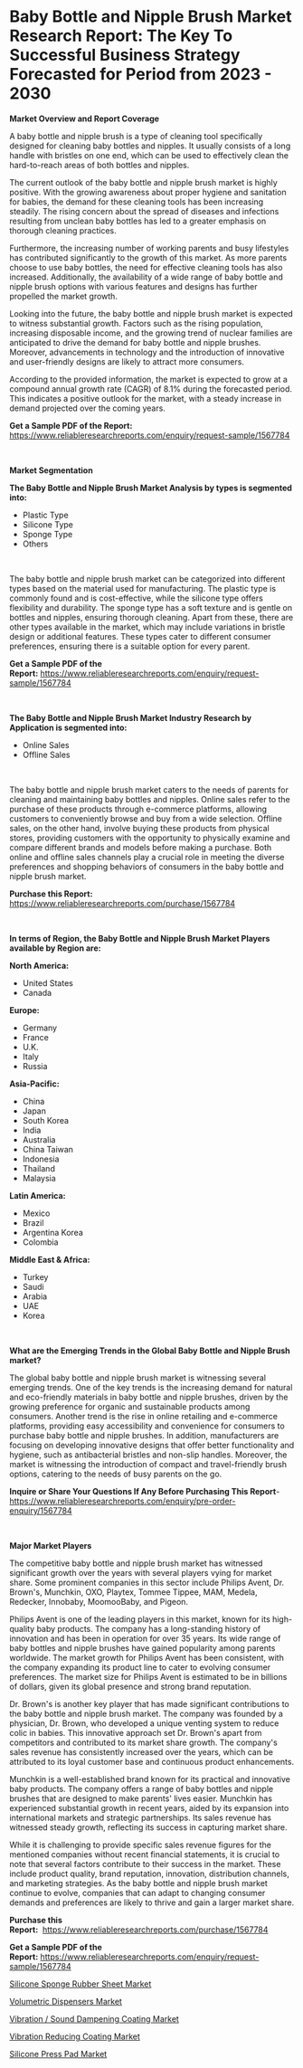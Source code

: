 <p><h1>Baby Bottle and Nipple Brush Market Research Report: The Key To Successful Business Strategy Forecasted for Period from 2023 - 2030</h1></p><p><strong>Market Overview and Report Coverage</strong></p>
<p><p>A baby bottle and nipple brush is a type of cleaning tool specifically designed for cleaning baby bottles and nipples. It usually consists of a long handle with bristles on one end, which can be used to effectively clean the hard-to-reach areas of both bottles and nipples.</p><p>The current outlook of the baby bottle and nipple brush market is highly positive. With the growing awareness about proper hygiene and sanitation for babies, the demand for these cleaning tools has been increasing steadily. The rising concern about the spread of diseases and infections resulting from unclean baby bottles has led to a greater emphasis on thorough cleaning practices.</p><p>Furthermore, the increasing number of working parents and busy lifestyles has contributed significantly to the growth of this market. As more parents choose to use baby bottles, the need for effective cleaning tools has also increased. Additionally, the availability of a wide range of baby bottle and nipple brush options with various features and designs has further propelled the market growth.</p><p>Looking into the future, the baby bottle and nipple brush market is expected to witness substantial growth. Factors such as the rising population, increasing disposable income, and the growing trend of nuclear families are anticipated to drive the demand for baby bottle and nipple brushes. Moreover, advancements in technology and the introduction of innovative and user-friendly designs are likely to attract more consumers.</p><p>According to the provided information, the market is expected to grow at a compound annual growth rate (CAGR) of 8.1% during the forecasted period. This indicates a positive outlook for the market, with a steady increase in demand projected over the coming years.</p></p>
<p><strong>Get a Sample PDF of the Report:</strong> <a href="https://www.reliableresearchreports.com/enquiry/request-sample/1567784">https://www.reliableresearchreports.com/enquiry/request-sample/1567784</a></p>
<p>&nbsp;</p>
<p><strong>Market Segmentation</strong></p>
<p><strong>The Baby Bottle and Nipple Brush Market Analysis by types is segmented into:</strong></p>
<p><ul><li>Plastic Type</li><li>Silicone Type</li><li>Sponge Type</li><li>Others</li></ul></p>
<p>&nbsp;</p>
<p><p>The baby bottle and nipple brush market can be categorized into different types based on the material used for manufacturing. The plastic type is commonly found and is cost-effective, while the silicone type offers flexibility and durability. The sponge type has a soft texture and is gentle on bottles and nipples, ensuring thorough cleaning. Apart from these, there are other types available in the market, which may include variations in bristle design or additional features. These types cater to different consumer preferences, ensuring there is a suitable option for every parent.</p></p>
<p><strong>Get a Sample PDF of the Report:</strong>&nbsp;<a href="https://www.reliableresearchreports.com/enquiry/request-sample/1567784">https://www.reliableresearchreports.com/enquiry/request-sample/1567784</a></p>
<p>&nbsp;</p>
<p><strong>The Baby Bottle and Nipple Brush Market Industry Research by Application is segmented into:</strong></p>
<p><ul><li>Online Sales</li><li>Offline Sales</li></ul></p>
<p>&nbsp;</p>
<p><p>The baby bottle and nipple brush market caters to the needs of parents for cleaning and maintaining baby bottles and nipples. Online sales refer to the purchase of these products through e-commerce platforms, allowing customers to conveniently browse and buy from a wide selection. Offline sales, on the other hand, involve buying these products from physical stores, providing customers with the opportunity to physically examine and compare different brands and models before making a purchase. Both online and offline sales channels play a crucial role in meeting the diverse preferences and shopping behaviors of consumers in the baby bottle and nipple brush market.</p></p>
<p><strong>Purchase this Report:</strong>&nbsp; <a href="https://www.reliableresearchreports.com/purchase/1567784">https://www.reliableresearchreports.com/purchase/1567784</a></p>
<p>&nbsp;</p>
<p><strong>In terms of Region, the Baby Bottle and Nipple Brush Market Players available by Region are:</strong></p>
<p>
    <p> <strong> North America: </strong>
        <ul>
            <li>United States</li>
            <li>Canada</li>
        </ul>
        </p> 
    <p> <strong> Europe: </strong>
        <ul>
            <li>Germany</li>
            <li>France</li>
            <li>U.K.</li>
            <li>Italy</li>
            <li>Russia</li>
        </ul>
        </p> 
    <p> <strong> Asia-Pacific: </strong>
        <ul>
            <li>China</li>
            <li>Japan</li>
            <li>South Korea</li>
            <li>India</li>
            <li>Australia</li>
            <li>China Taiwan</li>
            <li>Indonesia</li>
            <li>Thailand</li>
            <li>Malaysia</li>
        </ul>
        </p> 
    <p> <strong> Latin America: </strong>
        <ul>
            <li>Mexico</li>
            <li>Brazil</li>
            <li>Argentina Korea</li>
            <li>Colombia</li>
        </ul>
        </p> 
    <p> <strong> Middle East & Africa: </strong>
        <ul>
            <li>Turkey</li>
            <li>Saudi</li>
            <li>Arabia</li>
            <li>UAE</li>
            <li>Korea</li>
        </ul>
    </p>
    </p>
<p>&nbsp;</p>
<p><strong>What are the Emerging Trends in the Global Baby Bottle and Nipple Brush market?</strong></p>
<p><p>The global baby bottle and nipple brush market is witnessing several emerging trends. One of the key trends is the increasing demand for natural and eco-friendly materials in baby bottle and nipple brushes, driven by the growing preference for organic and sustainable products among consumers. Another trend is the rise in online retailing and e-commerce platforms, providing easy accessibility and convenience for consumers to purchase baby bottle and nipple brushes. In addition, manufacturers are focusing on developing innovative designs that offer better functionality and hygiene, such as antibacterial bristles and non-slip handles. Moreover, the market is witnessing the introduction of compact and travel-friendly brush options, catering to the needs of busy parents on the go.</p></p>
<p><strong>Inquire or Share Your Questions If Any Before Purchasing This Report</strong>- <a href="https://www.reliableresearchreports.com/enquiry/pre-order-enquiry/1567784">https://www.reliableresearchreports.com/enquiry/pre-order-enquiry/1567784</a></p>
<p>&nbsp;</p>
<p><strong>Major Market Players</strong></p>
<p><p>The competitive baby bottle and nipple brush market has witnessed significant growth over the years with several players vying for market share. Some prominent companies in this sector include Philips Avent, Dr. Brown's, Munchkin, OXO, Playtex, Tommee Tippee, MAM, Medela, Redecker, Innobaby, MoomooBaby, and Pigeon. </p><p>Philips Avent is one of the leading players in this market, known for its high-quality baby products. The company has a long-standing history of innovation and has been in operation for over 35 years. Its wide range of baby bottles and nipple brushes have gained popularity among parents worldwide. The market growth for Philips Avent has been consistent, with the company expanding its product line to cater to evolving consumer preferences. The market size for Philips Avent is estimated to be in billions of dollars, given its global presence and strong brand reputation.</p><p>Dr. Brown's is another key player that has made significant contributions to the baby bottle and nipple brush market. The company was founded by a physician, Dr. Brown, who developed a unique venting system to reduce colic in babies. This innovative approach set Dr. Brown's apart from competitors and contributed to its market share growth. The company's sales revenue has consistently increased over the years, which can be attributed to its loyal customer base and continuous product enhancements.</p><p>Munchkin is a well-established brand known for its practical and innovative baby products. The company offers a range of baby bottles and nipple brushes that are designed to make parents' lives easier. Munchkin has experienced substantial growth in recent years, aided by its expansion into international markets and strategic partnerships. Its sales revenue has witnessed steady growth, reflecting its success in capturing market share.</p><p>While it is challenging to provide specific sales revenue figures for the mentioned companies without recent financial statements, it is crucial to note that several factors contribute to their success in the market. These include product quality, brand reputation, innovation, distribution channels, and marketing strategies. As the baby bottle and nipple brush market continue to evolve, companies that can adapt to changing consumer demands and preferences are likely to thrive and gain a larger market share.</p></p>
<p><strong>Purchase this Report:</strong>&nbsp;&nbsp;<a href="https://www.reliableresearchreports.com/purchase/1567784">https://www.reliableresearchreports.com/purchase/1567784</a></p>
<p></p>
<p><strong>Get a Sample PDF of the Report:</strong>&nbsp;<a href="https://www.reliableresearchreports.com/enquiry/request-sample/1567784">https://www.reliableresearchreports.com/enquiry/request-sample/1567784</a></p>
<p><p><a href="https://medium.com/@snehareportprime/silicone-sponge-rubber-sheet-market-size-growth-forecast-2023-2030-03f2a9474233">Silicone Sponge Rubber Sheet Market</a></p><p><a href="https://www.linkedin.com/pulse/volumetric-dispensers-market-size-share-amp-trends-analysis-ddqle/">Volumetric Dispensers Market</a></p><p><a href="https://github.com/luckyshygirl/Market-Research-Report-List-1/blob/main/vibration-sound-dampening-coating-market.md">Vibration / Sound Dampening Coating Market</a></p><p><a href="https://github.com/gdfhhhj/Market-Research-Report-List-1/blob/main/vibration-reducing-coating-market.md">Vibration Reducing Coating Market</a></p><p><a href="https://medium.com/@rahulv.reportprime/silicone-press-pad-market-size-growth-forecast-2023-2030-924990287ab1">Silicone Press Pad Market</a></p></p>